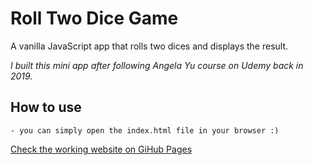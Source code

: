 # Roll Two Dice Game

A vanilla JavaScript app that rolls two dices and displays the result.

_I built this mini app after following Angela Yu course on Udemy back in 2019._

## How to use

    - you can simply open the index.html file in your browser :)


[Check the working website on GiHub Pages](https://emanuelefavero.github.io/roll-two-dice/)

